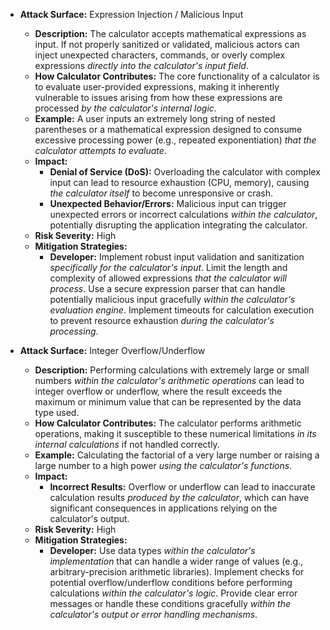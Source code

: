 *   **Attack Surface:** Expression Injection / Malicious Input
    *   **Description:** The calculator accepts mathematical expressions as input. If not properly sanitized or validated, malicious actors can inject unexpected characters, commands, or overly complex expressions *directly into the calculator's input field*.
    *   **How Calculator Contributes:** The core functionality of a calculator is to evaluate user-provided expressions, making it inherently vulnerable to issues arising from how these expressions are processed *by the calculator's internal logic*.
    *   **Example:**  A user inputs an extremely long string of nested parentheses or a mathematical expression designed to consume excessive processing power (e.g., repeated exponentiation) *that the calculator attempts to evaluate*.
    *   **Impact:**
        *   **Denial of Service (DoS):**  Overloading the calculator with complex input can lead to resource exhaustion (CPU, memory), causing *the calculator itself* to become unresponsive or crash.
        *   **Unexpected Behavior/Errors:**  Malicious input can trigger unexpected errors or incorrect calculations *within the calculator*, potentially disrupting the application integrating the calculator.
    *   **Risk Severity:** High
    *   **Mitigation Strategies:**
        *   **Developer:** Implement robust input validation and sanitization *specifically for the calculator's input*. Limit the length and complexity of allowed expressions *that the calculator will process*. Use a secure expression parser that can handle potentially malicious input gracefully *within the calculator's evaluation engine*. Implement timeouts for calculation execution to prevent resource exhaustion *during the calculator's processing*.

*   **Attack Surface:** Integer Overflow/Underflow
    *   **Description:**  Performing calculations with extremely large or small numbers *within the calculator's arithmetic operations* can lead to integer overflow or underflow, where the result exceeds the maximum or minimum value that can be represented by the data type used.
    *   **How Calculator Contributes:** The calculator performs arithmetic operations, making it susceptible to these numerical limitations *in its internal calculations* if not handled correctly.
    *   **Example:**  Calculating the factorial of a very large number or raising a large number to a high power *using the calculator's functions*.
    *   **Impact:**
        *   **Incorrect Results:**  Overflow or underflow can lead to inaccurate calculation results *produced by the calculator*, which can have significant consequences in applications relying on the calculator's output.
    *   **Risk Severity:** High
    *   **Mitigation Strategies:**
        *   **Developer:** Use data types *within the calculator's implementation* that can handle a wider range of values (e.g., arbitrary-precision arithmetic libraries). Implement checks for potential overflow/underflow conditions before performing calculations *within the calculator's logic*. Provide clear error messages or handle these conditions gracefully *within the calculator's output or error handling mechanisms*.